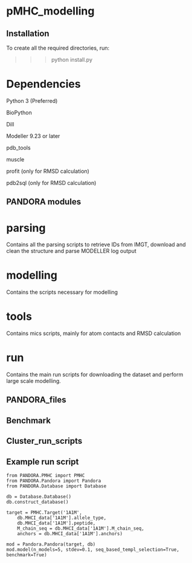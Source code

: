 # pMHC_modelling

## Installation

To create all the required directories, run:
>>> python install.py

# Dependencies

Python 3 (Preferred)

BioPython

Dill

Modeller 9.23 or later

pdb_tools

muscle

profit (only for RMSD calculation)

pdb2sql (only for RMSD calculation)


## PANDORA modules

# parsing
Contains all the parsing scripts to retrieve IDs from IMGT, download and clean the structure and parse MODELLER log output

# modelling

Contains the scripts necessary for modelling

# tools

Contains mics scripts, mainly for atom contacts and RMSD calculation

# run

Contains the main run scripts for downloading the dataset and perform large scale modelling.

## PANDORA_files

## Benchmark

## Cluster_run_scripts


## Example run script

```
from PANDORA.PMHC import PMHC
from PANDORA.Pandora import Pandora
from PANDORA.Database import Database

db = Database.Database()
db.construct_database()

target = PMHC.Target('1A1M',
    db.MHCI_data['1A1M'].allele_type,
    db.MHCI_data['1A1M'].peptide,
    M_chain_seq = db.MHCI_data['1A1M'].M_chain_seq,
    anchors = db.MHCI_data['1A1M'].anchors)

mod = Pandora.Pandora(target, db)
mod.model(n_models=5, stdev=0.1, seq_based_templ_selection=True, benchmark=True)
```
